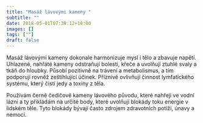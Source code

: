 ```yaml
---
title: "Masáž lávovými kameny "
subtitle: ""
date: 2018-05-01T07:39:12+10:00
images: []
tags: [""]
draft: false
---
```

Masáž lávovými kameny dokonale harmonizuje mysl i tělo a zbavuje napětí. Uhlazené, nahřáté kameny odstraňují bolesti, křeče a uvolňují ztuhlé svaly a tkáň do hloubky. Působí pozitivně na trávení a metabolismus, a tím podporují rovněž zeštíhlující účinek. Příznivě ovlivňují činnost lymfatického systému, který čistí jedy a toxiny z těla.

Používám černé čedičové kameny lávového původu, které nahřeji ve vodní lázni a ty přikládám na určité body, které uvolňují blokády toku energie v lidském těle. Tyto blokády bývají často zdrojem zdravotních potíží, únavy a nemocí.
